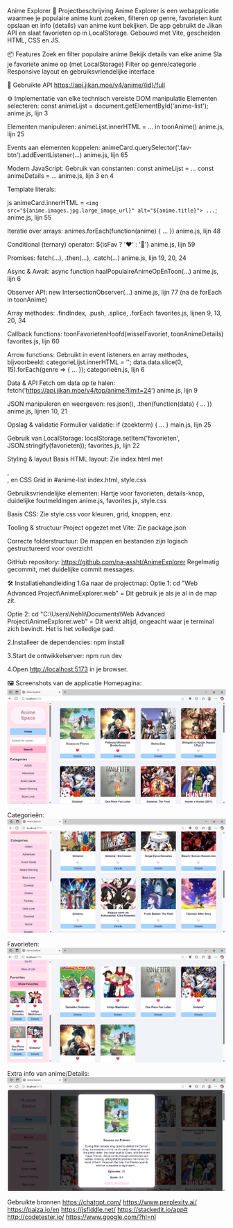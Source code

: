 Anime Explorer
📖 Projectbeschrijving
Anime Explorer is een webapplicatie waarmee je populaire anime kunt zoeken, filteren op genre, favorieten kunt opslaan en info (details) van anime kunt bekijken. De app gebruikt de Jikan API en slaat favorieten op in LocalStorage.
Gebouwd met Vite, gescheiden HTML, CSS en JS.


📦 Features
Zoek en filter populaire anime
Bekijk details van elke anime
Sla je favoriete anime op (met LocalStorage)
Filter op genre/categorie
Responsive layout en gebruiksvriendelijke interface



🔗 Gebruikte API
https://api.jikan.moe/v4/anime/{id}/full




⚙️ Implementatie van elke technisch vereiste
DOM manipulatie
Elementen selecteren:
const animeLijst = document.getElementById('anime-list');
anime.js, lijn 3

Elementen manipuleren:
animeLijst.innerHTML = ... in toonAnime()
anime.js, lijn 25

Events aan elementen koppelen:
animeCard.querySelector('.fav-btn').addEventListener(...)
anime.js, lijn 65

Modern JavaScript:
Gebruik van constanten:
const animeLijst = ...
const animeDetails = ...
anime.js, lijn 3 en 4

Template literals:

js
animeCard.innerHTML = `
  <img src="${anime.images.jpg.large_image_url}" alt="${anime.title}">
  ...
`;
anime.js, lijn 55

Iteratie over arrays:
animes.forEach(function(anime) { ... })
anime.js, lijn 48

Conditional (ternary) operator:
${isFav ? '❤️' : '🤍'}
anime.js, lijn 59

Promises:
fetch(...), .then(...), .catch(...)
anime.js, lijn 19, 20, 24

Async & Await:
async function haalPopulaireAnimeOpEnToon(...)
anime.js, lijn 6

Observer API:
new IntersectionObserver(...)
anime.js, lijn 77 (na de forEach in toonAnime)

Array methodes:
.findIndex, .push, .splice, .forEach
favorites.js, lijnen 9, 13, 20, 34

Callback functions:
toonFavorietenHoofd(wisselFavoriet, toonAnimeDetails)
favorites.js, lijn 60

Arrow functions:
Gebruikt in event listeners en array methodes, bijvoorbeeld:
categorieLijst.innerHTML = ''; data.data.slice(0, 15).forEach(genre => { ... });
categorieën.js, lijn 6



Data & API
Fetch om data op te halen:
fetch('https://api.jikan.moe/v4/top/anime?limit=24')
anime.js, lijn 9

JSON manipuleren en weergeven:
res.json(), .then(function(data) { ... })
anime.js, lijnen 10, 21

Opslag & validatie
Formulier validatie:
if (zoekterm) { ... }
main.js, lijn 25

Gebruik van LocalStorage:
localStorage.setItem('favorieten', JSON.stringify(favorieten));
favorites.js, lijn 22



Styling & layout
Basis HTML layout:
Zie index.html met <aside>, <main>, en CSS Grid in #anime-list
index.html, style.css

Gebruiksvriendelijke elementen:
Hartje voor favorieten, details-knop, duidelijke foutmeldingen
anime.js, favorites.js, style.css

Basis CSS:
Zie style.css voor kleuren, grid, knoppen, enz.



Tooling & structuur
Project opgezet met Vite:
Zie package.json

Correcte folderstructuur:
De mappen en bestanden zijn logisch gestructureerd voor overzicht

GitHub repository:
https://github.com/na-assht/AnimeExplorer
Regelmatig gecommit, met duidelijke commit messages.



🛠️ Installatiehandleiding
1.Ga naar de projectmap:
Optie 1:
 cd "Web Advanced Project\AnimeExplorer.web" 
 = Dit gebruik je als je al in de map zit.
 
Optie 2:
cd "C:\Users\Nehli\Documents\Web Advanced Project\AnimeExplorer.web" 
= Dit werkt altijd, ongeacht waar je terminal zich bevindt. Het is het volledige pad.

2.Installeer de dependencies:
npm install

3.Start de ontwikkelserver:
npm run dev

4.Open [http://localhost:5173](http://localhost:5173) in je browser.




🖼️ Screenshots van de applicatie
Homepagina:
![Homepagina](./Homepagina.png)

Categorieën:
![Categorieën](./Categories.png)

Favorieten:
![Favorieten](./ShowFavorites.png)

Extra info van anime/Details:
![Details](./ExtraInfoVanAnime(Details).png)



Gebruikte bronnen
https://chatgpt.com/
https://www.perplexity.ai/
https://paiza.io/en
https://jsfiddle.net/
https://stackedit.io/app#
http://codetester.io/
https://www.google.com/?hl=nl